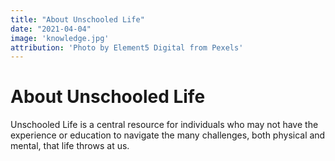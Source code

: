 ```yaml
---
title: "About Unschooled Life"
date: "2021-04-04"
image: 'knowledge.jpg'
attribution: 'Photo by Element5 Digital from Pexels'
---
```


# About Unschooled Life

Unschooled Life is a central resource for individuals who may not have the experience or education to navigate the many challenges, both physical and mental, that life throws at us.
